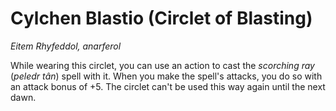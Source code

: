# Cylchen Blastio (Circlet of Blasting)

*Eitem Rhyfeddol, anarferol*

While wearing this circlet, you can use an action to cast the *scorching ray* (*peledr tân*) spell with it. When you make the spell's attacks, you do so with an attack bonus of +5. The circlet can't be used this way again until the next dawn.